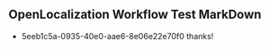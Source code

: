 ## OpenLocalization Workflow Test MarkDown
* 5eeb1c5a-0935-40e0-aae6-8e06e22e70f0 
thanks!<!--HONumber=Mar16_HO1-->
